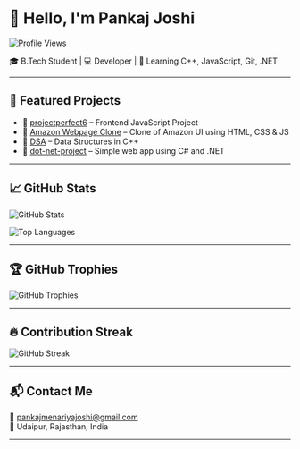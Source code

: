 # 👋 Hello, I'm Pankaj Joshi

![Profile Views](https://komarev.com/ghpvc/?username=Pjoshi1818&label=Profile%20views&color=blue&style=flat)

🎓 B.Tech Student | 💻 Developer | 🌱 Learning C++, JavaScript, Git, .NET

---

## 🌟 Featured Projects

- 🔹 [projectperfect6](https://github.com/Pjoshi1818/projectperfect6) – Frontend JavaScript Project  
- 🔹 [Amazon Webpage Clone](https://github.com/Pjoshi1818/Amazon-Webpage-Front-End-Clone-) – Clone of Amazon UI using HTML, CSS & JS  
- 🔹 [DSA](https://github.com/Pjoshi1818/DSA) – Data Structures in C++  
- 🔹 [dot-net-project](https://github.com/Pjoshi1818/dot-net-project) – Simple web app using C# and .NET

---

## 📈 GitHub Stats

![GitHub Stats](https://github-readme-stats.vercel.app/api?username=Pjoshi1818&show_icons=true&theme=radical)

![Top Languages](https://github-readme-stats.vercel.app/api/top-langs/?username=Pjoshi1818&layout=compact&theme=radical)

---

## 🏆 GitHub Trophies

![GitHub Trophies](https://github-profile-trophy.vercel.app/?username=Pjoshi1818&theme=radical&no-frame=true&margin-w=10&no-bg=true)

---

## 🔥 Contribution Streak

![GitHub Streak](https://streak-stats.demolab.com?user=Pjoshi1818&theme=radical&hide_border=true)

---

## 📬 Contact Me

📧 [pankajmenariyajoshi@gmail.com](mailto:pankajmenariyajoshi@gmail.com)  
📍 Udaipur, Rajasthan, India

---
